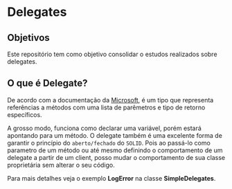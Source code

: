 # Delegates

## Objetivos
Este repositório tem como objetivo consolidar o estudos realizados sobre delegates.

## O que é Delegate?

De acordo com a documentação da [Microsoft](https://docs.microsoft.com/en-us/dotnet/csharp/programming-guide/delegates/), é um tipo que representa referências a métodos com uma lista de parêmetros e tipo de retorno específicos.

A grosso modo, funciona como declarar uma variável, porém estará apontando para um método.
O delegate também é uma excelente forma de garantir o princípio do `aberto/fechado` do `SOLID`. Pois ao passá-lo como parametro de um método ou até mesmo definindo o comportamento de um delegate a partir de um client, posso mudar o comportamento de sua classe proprietária sem alterar o seu código.

Para mais detalhes veja o exemplo **LogError** na classe **SimpleDelegates**.

